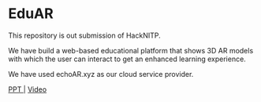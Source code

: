# EduAR
This repository is out submission of HackNITP. 

We have build a web-based educational platform that shows 3D AR models with which the user can interact to get an enhanced learning experience. 

We have used echoAR.xyz as our cloud service provider.

<a href="https://docs.google.com/presentation/d/1zgVfkYEq0rpw7DGV6lFlTYfB2UCmhlyjhmoN4Dc-mdE/edit?ts=6003fba6#slide=id.gc6f59039d_0_10"> PPT </a> 
| <a href="https://drive.google.com/file/d/16yqHVklGvX6fPNwGQYOqtKXSBaHprsJO/view?usp=sharing"> Video </a>
